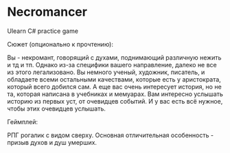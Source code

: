 # Necromancer
Ulearn C# practice game

Сюжет (опционально к прочтению):

Вы - некромант, говорящий с духами, поднимающий различную нежить и тд и тп.
Однако из-за специфики вашего направление, далеко не все из этого легализовано.
Вы немного ученый, художник, писатель, и обладаете всеми остальными качествами,
которые есть у аристократа, который всего добился сам. А еще вас очень интересует
история, но не та, которая написана в учебниках и мемуарах. Вам интересно услышать
историю из первых уст, от очевидцев событий. И у вас есть всё нужное, чтобы этих
очевидцев услышать.

Геймплей:

РПГ рогалик с видом сверху. Основная отличительная особенность - призыв духов
и душ умерших.
